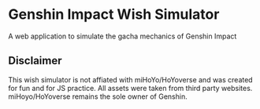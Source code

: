 # Genshin Impact Wish Simulator
A web application to simulate the gacha mechanics of Genshin Impact


## Disclaimer
This wish simulator is not affiated with miHoYo/HoYoverse and was created for fun and for JS practice. All assets were taken from third party websites. miHoyo/HoYoverse remains the sole owner of Genshin.